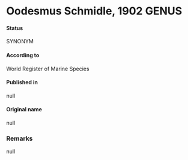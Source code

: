 Oodesmus Schmidle, 1902 GENUS
=======

#### Status
SYNONYM

#### According to
World Register of Marine Species

#### Published in
null

#### Original name
null

### Remarks
null
